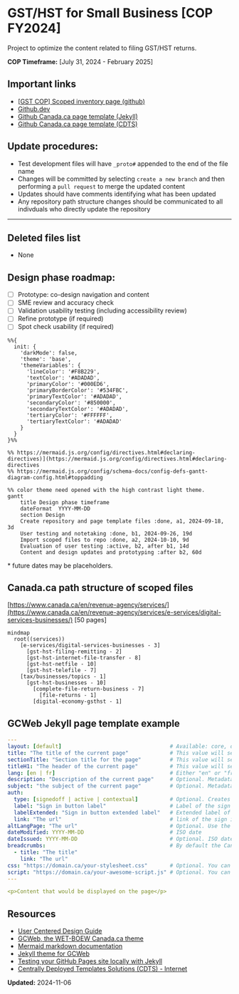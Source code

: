 # GST/HST for Small Business [COP FY2024]

Project to optimize the content related to filing GST/HST returns.

**COP Timeframe:** [July 31, 2024 - February 2025]

## Important links

- [\[GST COP\] Scoped inventory page \(github\)](https://cra-proto.github.io/gst-hst-business/index.html)
- [Github.dev](https://github.dev/cra-proto/gst-hst-business/blob/main/)
- [Github Canada.ca page template \(Jekyll\)](https://github.com/cra-proto/gst-hst-business/blob/main/templates/page_template_jekyll-en.html)
- [Github Canada.ca page template \(CDTS\)](https://github.com/cra-proto/gst-hst-business/blob/main/templates/page_template-e.html)

## Update procedures:

- Test development files will have `_proto#` appended to the end of the file name
- Changes will be committed by selecting `create a new branch` and then performing a `pull request` to merge the updated content
- Updates should have comments identifying what has been updated
- Any repository path structure changes should be communicated to all indivduals who directly update the repository

---

## Deleted files list

- None

## Design phase roadmap:

- [ ] Prototype: co-design navigation and content
- [ ] SME review and accuracy check
- [ ] Validation usability testing (including accessibility review)
- [ ] Refine prototype (if required)
- [ ] Spot check usability (if required)

```mermaid
%%{
  init: {
    'darkMode': false, 
    'theme': 'base',
    'themeVariables': {
      'lineColor': '#F8B229', 
      'textColor': '#ADADAD', 
      'primaryColor': '#000ED6', 
      'primaryBorderColor': '#534FBC', 
      'primaryTextColor': '#ADADAD', 
      'secondaryColor': '#850000',
      'secondaryTextColor': '#ADADAD', 
      'tertiaryColor': '#FFFFFF',  
      'tertiaryTextColor': '#ADADAD'
    }
  }
}%%

%% https://mermaid.js.org/config/directives.html#declaring-directives)](https://mermaid.js.org/config/directives.html#declaring-directives
%% https://mermaid.js.org/config/schema-docs/config-defs-gantt-diagram-config.html#toppadding

%% color theme need opened with the high contrast light theme.
gantt
    title Design phase timeframe
    dateFormat  YYYY-MM-DD
    section Design
    Create repository and page template files :done, a1, 2024-09-18, 3d
    User testing and notetaking :done, b1, 2024-09-26, 19d
    Import scoped files to repo :done, a2, 2024-10-10, 9d
    Evaluation of user testing :active, b2, after b1, 14d
    Content and design updates and prototyping :after b2, 60d

```

\* future dates may be placeholders.

## Canada.ca path structure of scoped files

[https://www.canada.ca/en/revenue-agency/services/](https://www.canada.ca/en/revenue-agency/services/e-services/digital-services-businesses/) \[50 pages\]

```mermaid
mindmap
  root((services))
    [e-services/digital-services-businesses - 3]
      [gst-hst-filing-remitting - 2]
      [gst-hst-internet-file-transfer - 8]
      [gst-hst-netfile - 10]
      [gst-hst-telefile - 7]
    [tax/businesses/topics - 1]
      [gst-hst-businesses - 10]
        [complete-file-return-business - 7]
          [file-returns - 1]
        [digital-economy-gsthst - 1]
```

## GCWeb Jekyll page template example

```yaml
---
layout: [default]                                  # Available: core, default, fluid, layout-home, layout-servermesssage, layout-splashpage, no-container, without-h1
title: "The title of the current page"             # This value will set the title and h1 tag
sectionTitle: "Section title for the page"         # This value will set the section title above the h1 tag
titleH1: "The header of the current page"          # This value will set the h1 tag (title over rides)
lang: [en | fr]                                    # Either "en" or "fr"
description: "Description of the current page"     # Optional. Metadata description
subject: "the subject of the current page"         # Optional. Metadata subject
auth:
  type: [signedoff | active | contextual]          # Optional. Creates and configures a sign in button
  label: "Sign in button label"                    # Label of the sign in button
  labelExtended: "Sign in button extended label"   # Extended label of the sign in button
  link: "The url"                                  # link of the sign in button
altLangPage: "The url"                             # Optional. Use the url of the alternate language page to display the language toggle
dateModified: YYYY-MM-DD                           # ISO date
dateIssued: YYYY-MM-DD                             # Optional. ISO date
breadcrumbs:                                       # By default the Canada.ca breadcrumbs is already set
  - title: "The title"
    link: "The url"
css: "https://domain.ca/your-stylesheet.css"       # Optional. You can add custom css to your page
script: "https://domain.ca/your-awesome-script.js" # Optional. You can add custom javascript to your page
---

<p>Content that would be displayed on the page</p>
```

## Resources

- [User Centered Design Guide](https://design.cra-arc.alpha.canada.ca/en/index.html)
- [GCWeb, the WET-BOEW Canada.ca theme](https://wet-boew.github.io/GCWeb/index-en.html)
- [Mermaid markdown documentation](https://mermaid.js.org/intro/getting-started.html)
- [Jekyll theme for GCWeb](https://github.com/wet-boew/gcweb-jekyll)
- [Testing your GitHub Pages site locally with Jekyll](https://docs.github.com/en/pages/setting-up-a-github-pages-site-with-jekyll/testing-your-github-pages-site-locally-with-jekyll)
- [Centrally Deployed Templates Solutions \(CDTS\) - Internet](https://cenw-wscoe.github.io/sgdc-cdts/docs/internet-nodocwrite-en.html)

**Updated:**  2024-11-06
